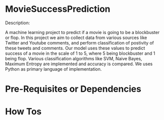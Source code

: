 MovieSuccessPrediction
======================
Description:

A machine learning project to predict if a movie is going to be a blockbuster or flop. In this project we aim to collect data from various sources like Twitter and Youtube comments, and perform classification of postivity of these tweets and comments. Our model uses these values to predict success of a movie in the scale of 1 to 5, where 5 being blockbuster and 1 being flop. Various classification algorithms like SVM, Naive Bayes, Maximum Entropy are implemented and accuracy is compared. We uses Python as primary language of implementation.

Pre-Requisites or Dependencies
==============================

How Tos
=======